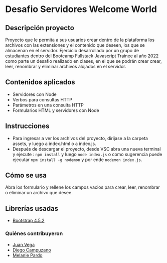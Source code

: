 # Desafio Servidores Welcome World

## Descripción proyecto
Proyecto que le permita a sus usuarios crear dentro de la plataforma los archivos con las extensiones y el contenido que deseen, los que se almacenan en el servidor. Ejercicio desarrollado por un grupo de estudiantes dentro del Bootcamp Fullstack Javascript Trainee al año 2022 como parte un desafio realizado en clases,  en el que se podrán crear crear, leer, renombrar y eliminar archivos alojados en el servidor.

## Contenidos aplicados
- Servidores con Node
- Verbos para consultas HTTP
- Parámetros en una consulta HTTP
- Formularios HTML y servidores con Node


## Instrucciones
- Para ingresar a ver los archivos del proyecto, dirijase a la carpeta assets, y luego a index.html o a index.js.
- Después de descargar el proyecto, desde VSC abra una nueva terminal y ejecute : `npm install` y luego
`node index.js` o como sugerencia puede ejecutar `npm install -g nodemon` y por ende `nodemon index.js`.


## Cómo se usa
  Abra los formulario y rellene los campos vacios para crear, leer, renombrar o eliminar un archivo que desee. 

## Librerías usadas
+ [Bootstrap 4.5.2](https://cdn.jsdelivr.net/npm/bootstrap@4.5.2/dist/css/bootstrap.min.css)



### Quiénes contribuyeron

+ [Juan Vega](https://github.com/juanv5)
+ [Diego Campuzano](https://github.com/hermani456)
+ [Melanie Pardo](https://github.com/melaniepardo)
